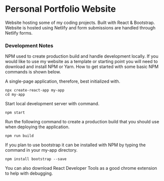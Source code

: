 # Personal Portfolio Website

Website hosting some of my coding projects. Built with React & Bootstrap. Website is hosted using Netlify and form submissions are handled 
through Netlify forms.

### Development Notes

NPM used to create production build and handle development locally. If you would like to use my website as a template or starting point
you will need to download and install NPM or Yarn. How to get started with some basic NPM commands is shown below.

A single-page application, therefore, best initialized with.
```
npx create-react-app my-app
cd my-app
```
Start local development server with command.
```
npm start
```
Run the following command to create a production build that you should use when deploying the application.
```
npm run build
```
If you plan to use bootstrap it can be installed with NPM by typing the command in your my-app directory.
```
npm install bootstrap --save
```
You can also download React Developer Tools as a good chrome extension to help with debugging.
